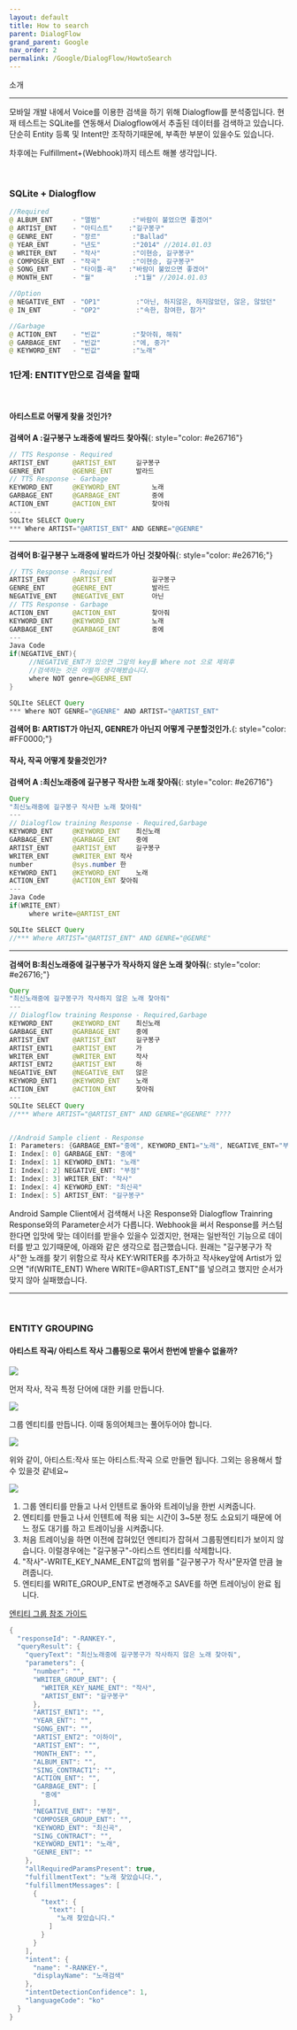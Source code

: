 ```yaml
---
layout: default
title: How to search
parent: DialogFlow
grand_parent: Google
nav_order: 2
permalink: /Google/DialogFlow/HowtoSearch
---
```


소개
<hr/>
모바일 개발 내에서 Voice를 이용한 검색을 하기 위해 Dialogflow를 분석중입니다. 
현재 테스트는 SQLite를 연동해서 Dialogflow에서 추출된 데이터를 검색하고 있습니다. 
단순히 Entity 등록 및 Intent만 조작하기때문에, 부족한 부분이 있을수도 있습니다. 

차후에는 Fulfillment+(Webhook)까지 테스트 해볼 생각입니다. 

<!-- 2018-07-24 -->

<br/>

### SQLite + Dialogflow
~~~java
//Required 
@ ALBUM_ENT     - "앨범"        :"바람이 불었으면 좋겠어"
@ ARTIST_ENT    - "아티스트"    :"길구봉구"
@ GENRE_ENT     - "장르"        :"Ballad"
@ YEAR_ENT      - "년도"        :"2014" //2014.01.03
@ WRITER_ENT    - "작사"        :"이현승, 길구봉구"
@ COMPOSER_ENT  - "작곡"        :"이현승, 길구봉구"
@ SONG_ENT      - "타이틀-곡"   :"바람이 불었으면 좋겠어"
@ MONTH_ENT     - "월"          :"1월" //2014.01.03

//Option
@ NEGATIVE_ENT  - "OP1"         :"아닌, 하지않은, 하지않았던, 않은, 않았던"
@ IN_ENT        - "OP2"         :"속한, 참여한, 참가"

//Garbage
@ ACTION_ENT    - "빈값"        :"찾아줘, 해줘"
@ GARBAGE_ENT   - "빈값"        :"에, 중가"
@ KEYWORD_ENT   - "빈값"        :"노래"

~~~

### 1단계: ENTITY만으로 검색을 할때
<br >

#### 아티스트로 어떻게 찾을 것인가?

__검색어 A :길구봉구 노래중에 발라드 찾아줘__{: style="color: #e26716"}
~~~java
// TTS Response - Required
ARTIST_ENT      @ARTIST_ENT	    길구봉구	
GENRE_ENT       @GENRE_ENT	    발라드	
// TTS Response - Garbage
KEYWORD_ENT     @KEYWORD_ENT        노래	
GARBAGE_ENT     @GARBAGE_ENT        중에	
ACTION_ENT      @ACTION_ENT         찾아줘
---
SQLIte SELECT Query
*** Where ARTIST="@ARTIST_ENT" AND GENRE="@GENRE"
~~~
<hr>

__검색어 B:길구봉구 노래중에 발라드가 아닌 것찾아줘__{: style="color: #e26716;"}
~~~java
// TTS Response - Required
ARTIST_ENT      @ARTIST_ENT         길구봉구	
GENRE_ENT       @GENRE_ENT          발라드	
NEGATIVE_ENT    @NEGATIVE_ENT       아닌	
// TTS Response - Garbage
ACTION_ENT      @ACTION_ENT         찾아줘
KEYWORD_ENT     @KEYWORD_ENT        노래	
GARBAGE_ENT     @GARBAGE_ENT        중에	
---
Java Code
if(NEGATIVE_ENT){
     //NEGATIVE_ENT가 있으면 그앞의 key를 Where not 으로 제외후 
     //검색하는 것은 어떨까 생각해봤습니다. 
     where NOT genre=@GENRE_ENT
}

SQLIte SELECT Query
*** Where NOT GENRE="@GENRE" AND ARTIST="@ARTIST_ENT"
~~~

__검색어 B: ARTIST가 아닌지, GENRE가 아닌지 어떻게 구분할것인가.__{: style="color: #FF0000;"}


#### 작사, 작곡 어떻게 찾을것인가?
__검색어 A :최신노래중에 길구봉구 작사한 노래 찾아줘__{: style="color: #e26716"}
~~~java
Query 
"최신노래중에 길구봉구 작사한 노래 찾아줘"
---
// Dialogflow training Response - Required,Garbage
KEYWORD_ENT     @KEYWORD_ENT	최신노래	
GARBAGE_ENT     @GARBAGE_ENT	중에	
ARTIST_ENT      @ARTIST_ENT     길구봉구	
WRITER_ENT      @WRITER_ENT	작사	
number          @sys.number	한	
KEYWORD_ENT1    @KEYWORD_ENT	노래	
ACTION_ENT      @ACTION_ENT	찾아줘
---
Java Code
if(WRITE_ENT)
     where write=@ARTIST_ENT

SQLIte SELECT Query
//*** Where ARTIST="@ARTIST_ENT" AND GENRE="@GENRE"
~~~
<hr>


__검색어 B:최신노래중에 길구봉구가 작사하지 않은 노래 찿아줘__{: style="color: #e26716;"}
~~~java
Query 
"최신노래중에 길구봉구가 작사하지 않은 노래 찿아줘"
---
// Dialogflow training Response - Required,Garbage
KEYWORD_ENT     @KEYWORD_ENT	최신노래	
GARBAGE_ENT     @GARBAGE_ENT	중에	
ARTIST_ENT      @ARTIST_ENT     길구봉구	
ARTIST_ENT1     @ARTIST_ENT     가	
WRITER_ENT      @WRITER_ENT     작사	
ARTIST_ENT2     @ARTIST_ENT     하	
NEGATIVE_ENT    @NEGATIVE_ENT   않은	
KEYWORD_ENT1    @KEYWORD_ENT	노래	
ACTION_ENT      @ACTION_ENT     찾아줘
---
SQLIte SELECT Query
//*** Where ARTIST="@ARTIST_ENT" AND GENRE="@GENRE" ????


//Android Sample client - Response
I: Parameters: {GARBAGE_ENT="중에", KEYWORD_ENT1="노래", NEGATIVE_ENT="부정", WRITER_ENT="작사", KEYWORD_ENT="최신곡", ARTIST_ENT="길구봉구"}
I: Index[: 0] GARBAGE_ENT: "중에"
I: Index[: 1] KEYWORD_ENT1: "노래"
I: Index[: 2] NEGATIVE_ENT: "부정"
I: Index[: 3] WRITER_ENT: "작사"
I: Index[: 4] KEYWORD_ENT: "최신곡"
I: Index[: 5] ARTIST_ENT: "길구봉구"
~~~
Android Sample Client에서 검색해서 나온 Response와 Dialogflow Trainring Response와의 Parameter순서가 다릅니다.
Webhook을 써서 Response를 커스텀 한다면 입맛에 맞는 데이터를 받을수 있을수 있겠지만, 
현재는 일반적인 기능으로 데이터를 받고 있기때문에, 아래와 같은 생각으로 접근했습니다. 
원래는 "길구봉구가 작사"한 노래를 찾기 위함으로 작사 KEY:WRITER를 추가하고  작사key앞에 Artist가 있으면 
"if(WRITE_ENT) Where WRITE=@ARTIST_ENT"를 넣으려고 했지만 순서가 맞지 않아 실패했습니다.

<hr/>
<br/>

### ENTITY GROUPING  

#### 아티스트 작곡/ 아티스트 작사 그룹핑으로 묶어서 한번에 받을수 없을까?

![](../../assets/images/dialogflw_resource/grouping_0_information.png)  <br/>

먼저 작사, 작곡 특정 단어에 대한 키를 만듭니다. 

![](../../assets/images/dialogflw_resource/grouping_1.png)  <br/>

그룹 엔티티를 만듭니다. 이때 동의어체크는 풀어두어야 합니다. 

![](../../assets/images/dialogflw_resource/grouping_2.png)  <br/>

위와 같이, 아티스트:작사 또는 아티스트:작곡 으로 만들면 됩니다. 그외는 응용해서 할수 있을것 같네요~

![](../../assets/images/dialogflw_resource/grouping_3_intent_trainring.png)  <br/>

1. 그룹 엔티티를 만들고 나서 인텐트로 돌아와 트레이닝을 한번 시켜줍니다. 
2. 엔티티를 만들고 나서 인텐트에 적용 되는 시간이 3~5분 정도 소요되기 때문에 어느 정도 대기를 하고 트레이닝을 시켜줍니다. 
3. 처음 트레이닝을 하면 이전에 잡혀있던 엔티티가 잡혀서 그룹핑엔티티가 보이지 않습니다. 
이럴경우에는 "길구봉구"-아티스트 엔티티를 삭제합니다.
4. "작사"-WRITE_KEY_NAME_ENT값의 범위를 "길구봉구가 작사"문자열 만큼 늘려줍니다. 
5. 엔티티를 WRITE_GROUP_ENT로 변경해주고 SAVE를 하면 트레이닝이 완료 됩니다. 

[엔티티 그룹 참조 가이드](https://dialogflow.com/docs/entities#dev_enum)


~~~java
{
  "responseId": "-RANKEY-",
  "queryResult": {
    "queryText": "최신노래중에 길구봉구가 작사하지 않은 노래 찿아줘",
    "parameters": {
      "number": "",
      "WRITER_GROUP_ENT": {
        "WRITER_KEY_NAME_ENT": "작사",
        "ARTIST_ENT": "길구봉구"
      },
      "ARTIST_ENT1": "",
      "YEAR_ENT": "",
      "SONG_ENT": "",
      "ARTIST_ENT2": "이하이",
      "ARTIST_ENT": "",
      "MONTH_ENT": "",
      "ALBUM_ENT": "",
      "SING_CONTRACT1": "",
      "ACTION_ENT": "",
      "GARBAGE_ENT": [
        "중에"
      ],
      "NEGATIVE_ENT": "부정",
      "COMPOSER_GROUP_ENT": "",
      "KEYWORD_ENT": "최신곡",
      "SING_CONTRACT": "",
      "KEYWORD_ENT1": "노래",
      "GENRE_ENT": ""
    },
    "allRequiredParamsPresent": true,
    "fulfillmentText": "노래 찾았습니다.",
    "fulfillmentMessages": [
      {
        "text": {
          "text": [
            "노래 찾았습니다."
          ]
        }
      }
    ],
    "intent": {
      "name": "-RANKEY-",
      "displayName": "노래검색"
    },
    "intentDetectionConfidence": 1,
    "languageCode": "ko"
  }
}
~~~





